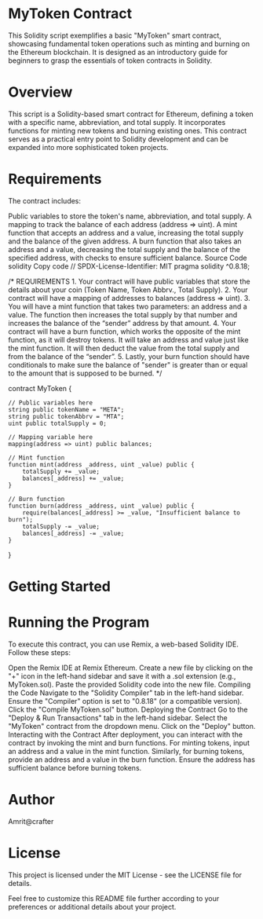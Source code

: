# **MyToken Contract**
This Solidity script exemplifies a basic "MyToken" smart contract, showcasing fundamental token operations such as minting and burning on the Ethereum blockchain. It is designed as an introductory guide for beginners to grasp the essentials of token contracts in Solidity.

# **Overview**
This script is a Solidity-based smart contract for Ethereum, defining a token with a specific name, abbreviation, and total supply. It incorporates functions for minting new tokens and burning existing ones. This contract serves as a practical entry point to Solidity development and can be expanded into more sophisticated token projects.

# **Requirements**
The contract includes:

Public variables to store the token's name, abbreviation, and total supply.
A mapping to track the balance of each address (address => uint).
A mint function that accepts an address and a value, increasing the total supply and the balance of the given address.
A burn function that also takes an address and a value, decreasing the total supply and the balance of the specified address, with checks to ensure sufficient balance.
Source Code
solidity
Copy code
// SPDX-License-Identifier: MIT
pragma solidity ^0.8.18;

/*
    REQUIREMENTS
    1. Your contract will have public variables that store the details about your coin (Token Name, Token Abbrv., Total Supply).
    2. Your contract will have a mapping of addresses to balances (address => uint).
    3. You will have a mint function that takes two parameters: an address and a value. 
       The function then increases the total supply by that number and increases the balance of the “sender” address by that amount.
    4. Your contract will have a burn function, which works the opposite of the mint function, as it will destroy tokens. 
       It will take an address and value just like the mint function. It will then deduct the value from the total supply 
       and from the balance of the “sender”.
    5. Lastly, your burn function should have conditionals to make sure the balance of "sender" is greater than or equal 
       to the amount that is supposed to be burned.
*/

contract MyToken {

    // Public variables here
    string public tokenName = "META";
    string public tokenAbbrv = "MTA";
    uint public totalSupply = 0;

    // Mapping variable here
    mapping(address => uint) public balances;

    // Mint function
    function mint(address _address, uint _value) public {
        totalSupply += _value;
        balances[_address] += _value;
    }

    // Burn function
    function burn(address _address, uint _value) public {
        require(balances[_address] >= _value, "Insufficient balance to burn");
        totalSupply -= _value;
        balances[_address] -= _value;
    }
}

# **Getting Started**
# **Running the Program**
To execute this contract, you can use Remix, a web-based Solidity IDE. Follow these steps:

Open the Remix IDE at Remix Ethereum.
Create a new file by clicking on the "+" icon in the left-hand sidebar and save it with a .sol extension (e.g., MyToken.sol).
Paste the provided Solidity code into the new file.
Compiling the Code
Navigate to the "Solidity Compiler" tab in the left-hand sidebar.
Ensure the "Compiler" option is set to "0.8.18" (or a compatible version).
Click the "Compile MyToken.sol" button.
Deploying the Contract
Go to the "Deploy & Run Transactions" tab in the left-hand sidebar.
Select the "MyToken" contract from the dropdown menu.
Click on the "Deploy" button.
Interacting with the Contract
After deployment, you can interact with the contract by invoking the mint and burn functions. For minting tokens, input an address and a value in the mint function. Similarly, for burning tokens, provide an address and a value in the burn function. Ensure the address has sufficient balance before burning tokens.

# Author 
Amrit@crafter
# **License**
This project is licensed under the MIT License - see the LICENSE file for details.

Feel free to customize this README file further according to your preferences or additional details about your project.





